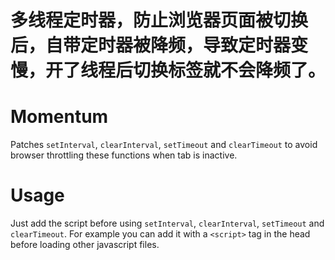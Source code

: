 # 多线程定时器，防止浏览器页面被切换后，自带定时器被降频，导致定时器变慢，开了线程后切换标签就不会降频了。

Momentum
========

Patches `setInterval`, `clearInterval`, `setTimeout` and `clearTimeout` to avoid browser throttling
these functions when tab is inactive. 


Usage
=====

Just add the script before using `setInterval`, `clearInterval`, `setTimeout` and `clearTimeout`.
For example you can add it with a `<script>` tag in the head before loading other javascript files.

